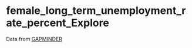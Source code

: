 # female_long_term_unemployment_rate_percent_Explore
Data from [GAPMINDER](https://www.gapminder.org/data/)
